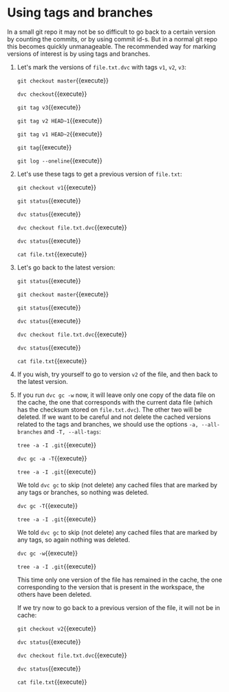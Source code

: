 # Using tags and branches

In a small git repo it may not be so difficult to go back to a certain
version by counting the commits, or by using commit id-s. But in a
normal git repo this becomes quickly unmanageable. The recommended way
for marking versions of interest is by using tags and branches.

1. Let's mark the versions of `file.txt.dvc` with tags `v1`, `v2`,
   `v3`:
   
   `git checkout master`{{execute}}
   
   `dvc checkout`{{execute}}

   `git tag v3`{{execute}}
   
   `git tag v2 HEAD~1`{{execute}}
   
   `git tag v1 HEAD~2`{{execute}}
   
   `git tag`{{execute}}
   
   `git log --oneline`{{execute}}
   
2. Let's use these tags to get a previous version of `file.txt`:
   
   `git checkout v1`{{execute}}
   
   `git status`{{execute}}
   
   `dvc status`{{execute}}
   
   `dvc checkout file.txt.dvc`{{execute}}
   
   `dvc status`{{execute}}
   
   `cat file.txt`{{execute}}
   
3. Let's go back to the latest version:
   
   `git status`{{execute}}
   
   `git checkout master`{{execute}}
   
   `git status`{{execute}}
   
   `dvc status`{{execute}}
   
   `dvc checkout file.txt.dvc`{{execute}}
   
   `dvc status`{{execute}}
   
   `cat file.txt`{{execute}}

4. If you wish, try yourself to go to version `v2` of the file, and
   then back to the latest version.

5. If you run `dvc gc -w` now, it will leave only one copy of the data
   file on the cache, the one that corresponds with the current data
   file (which has the checksum stored on `file.txt.dvc`). The other
   two will be deleted. If we want to be careful and not delete the
   cached versions related to the tags and branches, we should use the
   options `-a, --all-branches` and `-T, --all-tags`:
   
   `tree -a -I .git`{{execute}}
   
   `dvc gc -a -T`{{execute}}
   
   `tree -a -I .git`{{execute}}
   
   We told `dvc gc` to skip (not delete) any cached files that are
   marked by any tags or branches, so nothing was deleted.
   
   `dvc gc -T`{{execute}}
   
   `tree -a -I .git`{{execute}}
   
   We told `dvc gc` to skip (not delete) any cached files that are
   marked by any tags, so again nothing was deleted.
   
   `dvc gc -w`{{execute}}
   
   `tree -a -I .git`{{execute}}
   
   This time only one version of the file has remained in the cache,
   the one corresponding to the version that is present in the
   workspace, the others have been deleted.

   If we try now to go back to a previous version of the file, it will
   not be in cache:
   
   `git checkout v2`{{execute}}
   
   `dvc status`{{execute}}
   
   `dvc checkout file.txt.dvc`{{execute}}
   
   `dvc status`{{execute}}
   
   `cat file.txt`{{execute}}
